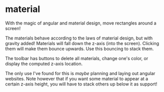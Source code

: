 # material

With the magic of angular and material design, move rectangles around a screen!

The materials behave according to the laws of material design, but with gravity added! Materials will fall down the z-axis (into the screen). Clicking them will make them bounce upwards. Use this bouncing to stack them.

The toolbar has buttons to delete all materials, change one's color, or display the computed z-axis location.

The only use I've found for this is *maybe* planning and laying out angular websites. Note however that if you want some material to appear at a certain z-axis height, you will have to stack others up below it as support!
